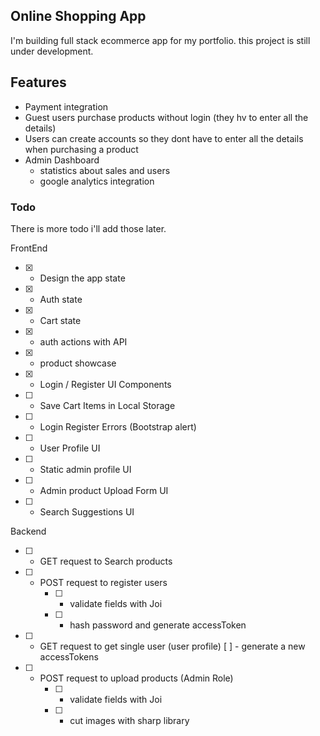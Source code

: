 ## Online Shopping App

I'm building full stack ecommerce app for my portfolio. this project is still under development.

## Features

- Payment integration
- Guest users purchase products without login (they hv to enter all the details)
- Users can create accounts so they dont have to enter all the details when purchasing a product
- Admin Dashboard
  - statistics about sales and users
  - google analytics integration

### Todo

There is more todo i'll add those later.

FrontEnd

- [x] - Design the app state
- [x] - Auth state
- [x] - Cart state
- [x] - auth actions with API
- [x] - product showcase
- [x] - Login / Register UI Components
- [ ] - Save Cart Items in Local Storage
- [ ] - Login Register Errors (Bootstrap alert)
- [ ] - User Profile UI
- [ ] - Static admin profile UI
- [ ] - Admin product Upload Form UI
- [ ] - Search Suggestions UI

Backend

- [ ] - GET request to Search products

- [ ] - POST request to register users
    - [ ] - validate fields with Joi
    - [ ] - hash password and generate accessToken

- [ ] - GET request to get single user (user profile)
    [ ] - generate a new accessTokens

- [ ] - POST request to upload products (Admin Role)
    - [ ] - validate fields with Joi
    - [ ] - cut images with sharp library

